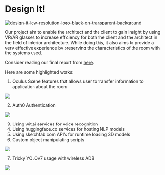 # Design It!

![design-it-low-resolution-logo-black-on-transparent-background](https://user-images.githubusercontent.com/60339668/223183898-7edcfaf1-db85-43bc-997e-e3136bebfda1.png)

Our project aim to enable the architect and the client to gain insight by using VR/AR glasses to increase efficiency for both the client and the architect in the field of interior architecture. While doing this, it also aims to provide a very effective experience by preserving the characteristics of the room with the systems used.

Consider reading our final report from [here](Reports/Final%20Report.pdf). 

Here are some highlighted works:

 1. Oculus Scene features that allows user to transfer information to application about the room

[![](https://img.youtube.com/vi/oCRdU84Z7CY/maxresdefault.jpg)](https://www.youtube.com/watch?v=oCRdU84Z7CY)

 2. Auth0 Authentication

[![](https://img.youtube.com/vi/wq7ua-gUp2c/maxresdefault.jpg)](https://www.youtube.com/watch?v=wq7ua-gUp2c)

 3. Using wit.ai services for voice recognition
 4. Using huggingface.co services for hosting NLP models
 5. Using sketchfab.com API's for runtime loading 3D models
 6. Custom object manipulating scripts
 
[![](https://img.youtube.com/vi/z3r2sJhHzYY/maxresdefault.jpg)](https://www.youtube.com/watch?v=z3r2sJhHzYY)

 7. Tricky YOLOv7 usage with wireless ADB

[![](https://img.youtube.com/vi/9JzOiWiPwtA/maxresdefault.jpg)](https://www.youtube.com/watch?v=9JzOiWiPwtA)
